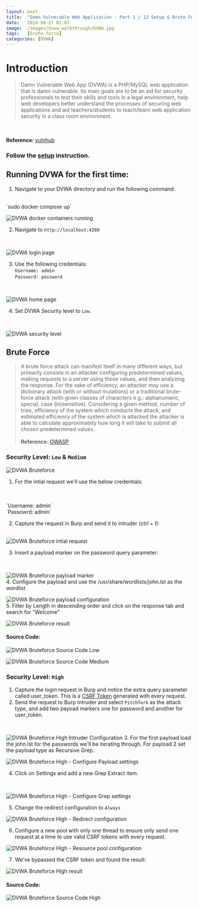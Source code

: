 ```yaml
---
layout: post
title:  "Damn Vulnerable Web Application - Part 1 / 12 Setup & Brute Force"
date:   2024-04-27 01:07
image:  /images/dvwa-walkthrough/DVWA.jpg
tags:   [brute-force]
categories: [DVWA]
---
```


# Introduction
>Damn Vulnerable Web App (DVWA) is a PHP/MySQL web application that is damn vulnerable. Its main goals are to be an aid for security professionals to test their skills and tools in a legal environment, help web developers better understand the processes of securing web applications and aid teachers/students to teach/learn web application security in a class room environment.
<br/>
<br/>
<b>Reference:</b>
<a href="https://www.vulnhub.com/entry/damn-vulnerable-web-application-dvwa-107,43/">vulnhub</a>

### Follow the [setup](https://github.com/digininja/DVWA?tab=readme-ov-file#docker) instruction. 

## Running DVWA for the first time: 
1. Navigate to your DVWA directory and run the following command:
<br/>
`sudo docker compose up`
<br/>

![DVWA docker containers running](/images//dvwa-walkthrough/docker-running.png)
<br/>

2. Navigate to `http://localhost:4280`
<br/>

![DVWA login page](/images//dvwa-walkthrough/dvwa-login-page.png)
<br/>

3. Use the following credentials:
<br/> `Username: admin`
<br/> `Password: password`
<br/>

![DVWA home page](/images//dvwa-walkthrough/dvwa-home-page.png)
<br/>

4. Set DVWA Security level to `Low`.
<br/>

![DVWA security level](/images//dvwa-walkthrough/dvwa-security-level.png)
<br/>

## Brute Force
>A brute force attack can manifest itself in many different ways, but primarily consists in an attacker configuring predetermined values, making requests to a server using those values, and then analyzing the response. For the sake of efficiency, an attacker may use a dictionary attack (with or without mutations) or a traditional brute-force attack (with given classes of characters e.g.: alphanumeric, special, case (in)sensitive). Considering a given method, number of tries, efficiency of the system which conducts the attack, and estimated efficiency of the system which is attacked the attacker is able to calculate approximately how long it will take to submit all chosen predetermined values.
<br/><br/>
<b>Reference:</b>
<a href="https://owasp.org/www-community/attacks/Brute_force_attack">OWASP</a>

### Security Level: `Low` & `Medium`

![DVWA Bruteforce](/images//dvwa-walkthrough/bruteforce/bruteforce-low.png)
<br/>

1. For the intial request we'll use the below credentials:
<br/>
<br/> `Username: admin`
<br/> `Passowrd: admin`
<br/>

2. Capture the request in Burp and send it to intruder (ctrl + I):
<br/><br/>

![DVWA Bruteforce intial request](/images//dvwa-walkthrough/bruteforce/bruteforce-low-intial-request.png)
<br/>

3. Insert a payload marker on the password query parameter:
<br/>

![DVWA Bruteforce payload marker](/images//dvwa-walkthrough/bruteforce/bruteforce-intuder-setup.png)
<br/>
4. Configure the payload and use the /usr/share/wordlists/john.lst as the wordlist
<br/>

![DVWA Bruteforce payload configuration](/images//dvwa-walkthrough/bruteforce/bruteforce-payload-configuration.png)
<br/>
5. Filter by Length in descending order and click on the response tab and search for "Welcome"
<br/>

![DVWA Bruteforce result](/images//dvwa-walkthrough/bruteforce/bruteforce-result.png)

#### Source Code:

![DVWA Bruteforce Source Code Low](/images//dvwa-walkthrough/bruteforce/bruteforce-low-source-code.png)
<br/>

![DVWA Bruteforce Source Code Medium](/images//dvwa-walkthrough/bruteforce/bruteforce-medium-source-code.png)
<br/>
### Security Level: `High`

1. Capture the login request in Burp and notice the extra query parameter called user_token. This is a <a href="https://cheatsheetseries.owasp.org/cheatsheets/Cross-Site_Request_Forgery_Prevention_Cheat_Sheet.html#token-based-mitigation">CSRF Token</a> generated with every request.
2. Send the request to Burp Intruder and select `Pitchfork` as the attack type, and add two payoad markers one for password and another for user_token.
<br/>

![DVWA Bruteforce High Intruder Configuration](/images//dvwa-walkthrough/bruteforce/bruteforce-high-intruder-setup.png)
3. For the first payload load the john.lst for the passwords we'll be iterating through. For payload 2 set the payload type as Recursive Grep.

![DVWA Bruteforce High - Configure Payload settings](/images/dvwa-walkthrough/bruteforce/bruteforce-high-configure-payload.png)
<br/>

4. Click on Settings and add a new Grep Extract item.

<br/>

![DVWA Bruteforce High - Configure Grep settings](/images/dvwa-walkthrough/bruteforce/bruteforce-high-configure-grep.png)
<br/>

5. Change the redirect configuration to `Always`

![DVWA Bruteforce High - Redirect configuration](/images/dvwa-walkthrough/bruteforce/bruteforce-high-redirect-configuration.png)
<br/>

6. Configure a new pool with only one thread to ensure only send one request at a time to use valid CSRF tokens with every request.

![DVWA Bruteforce High - Resource pool configuration](/images//dvwa-walkthrough/bruteforce/brute-force-high-resource-pool.png)
<br/>

7. We've bypassed the CSRF token and found the result: 

![DVWA Bruteforce High result](/images//dvwa-walkthrough/bruteforce/bruteforce-high-result.png)

#### Source Code:

![DVWA Bruteforce Source Code High](/images//dvwa-walkthrough/bruteforce/bruteforce-high-source-code.png)
<br/>

